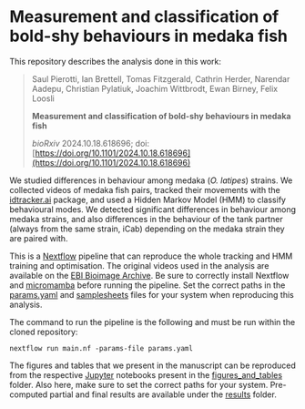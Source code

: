 # Measurement and classification of bold-shy behaviours in medaka fish

This repository describes the analysis done in this work:

> Saul Pierotti, Ian Brettell, Tomas Fitzgerald, Cathrin Herder, Narendar Aadepu, Christian Pylatiuk, Joachim Wittbrodt, Ewan Birney, Felix Loosli
>
> **Measurement and classification of bold-shy behaviours in medaka fish**
>
> _bioRxiv_ 2024.10.18.618696; doi: [https://doi.org/10.1101/2024.10.18.618696](https://doi.org/10.1101/2024.10.18.618696)

We studied differences in behaviour among medaka (_O. latipes_) strains.
We collected videos of medaka fish pairs, tracked their movements with the [idtracker.ai](https://idtracker.ai/latest/) package, and used a Hidden Markov Model (HMM) to classify behavioural modes.
We detected significant differences in behaviour among medaka strains, and also differences in the behaviour of the tank partner (always from the same strain, iCab) depending on the medaka strain they are paired with.

This is a [Nextflow](https://www.nextflow.io/) pipeline that can reproduce the whole tracking and HMM training and optimisation. The original videos used in the analysis are available on the [EBI Bioimage Archive](https://doi.org/10.6019/S-BIAD1421). Be sure to correctly install Nextflow and [micromamba](https://mamba.readthedocs.io/en/latest/user_guide/micromamba.html) before running the pipeline. Set the correct paths in the [params.yaml](params.yaml) and [samplesheets](samplesheets) files for your system when reproducing this analysis.

The command to run the pipeline is the following and must be run within the cloned repository:

```
nextflow run main.nf -params-file params.yaml
```

The figures and tables that we present in the manuscript can be reproduced from the respective [Jupyter](https://jupyter.org/) notebooks present in the [figures_and_tables](figures_and_tables) folder. Also here, make sure to set the correct paths for your system. Pre-computed partial and final results are available under the [results](results) folder.
